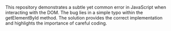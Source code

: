 This repository demonstrates a subtle yet common error in JavaScript when interacting with the DOM. The bug lies in a simple typo within the getElementById method.  The solution provides the correct implementation and highlights the importance of careful coding.